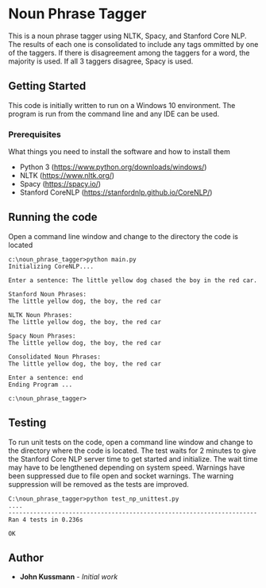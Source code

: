 # Noun Phrase Tagger
This is a noun phrase tagger using NLTK, Spacy, and Stanford Core NLP. The results of each one is consolidated to include any tags ommitted by one of the taggers. If there is disagreement among the taggers for a word, the majority is used. If all 3 taggers disagree, Spacy is used.

## Getting Started

This code is initially written to run on a Windows 10 environment. The program is run from the command line and any IDE can be used.

### Prerequisites

What things you need to install the software and how to install them
* Python 3 (https://www.python.org/downloads/windows/)
* NLTK (https://www.nltk.org/)
* Spacy (https://spacy.io/)
* Stanford CoreNLP (https://stanfordnlp.github.io/CoreNLP/)

## Running the code

Open a command line window and change to the directory the code is located

```
c:\noun_phrase_tagger>python main.py
Initializing CoreNLP....

Enter a sentence: The little yellow dog chased the boy in the red car.

Stanford Noun Phrases:
The little yellow dog, the boy, the red car

NLTK Noun Phrases:
The little yellow dog, the boy, the red car

Spacy Noun Phrases:
The little yellow dog, the boy, the red car

Consolidated Noun Phrases:
The little yellow dog, the boy, the red car

Enter a sentence: end
Ending Program ...

c:\noun_phrase_tagger>
```

## Testing

To run unit tests on the code, open a command line window and change to the directory where the code is located.
The test waits for 2 minutes to give the Stanford Core NLP server time to get started and initialize.
The wait time may have to be lengthened depending on system speed. Warnings have been suppressed due to file
open and socket warnings. The warning suppression will be removed as the tests are improved.

```
C:\noun_phrase_tagger>python test_np_unittest.py
....
----------------------------------------------------------------------
Ran 4 tests in 0.236s

OK
```

## Author

* **John Kussmann** - *Initial work*
